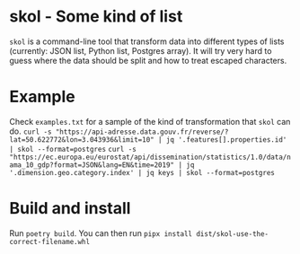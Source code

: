 
# skol - Some kind of list
`skol` is a command-line tool that transform data into different types of lists (currently: JSON list, Python list, Postgres array). It will try very hard to guess where the data should be split and how to treat escaped characters.

# Example
Check `examples.txt` for a sample of the kind of transformation that `skol` can do.
`curl -s "https://api-adresse.data.gouv.fr/reverse/?lat=50.622772&lon=3.043936&limit=10" | jq '.features[].properties.id' | skol --format=postgres`
`curl -s "https://ec.europa.eu/eurostat/api/dissemination/statistics/1.0/data/nama_10_gdp?format=JSON&lang=EN&time=2019" | jq '.dimension.geo.category.index' | jq keys | skol --format=postgres`

# Build and install
Run `poetry build`. You can then run `pipx install dist/skol-use-the-correct-filename.whl`
